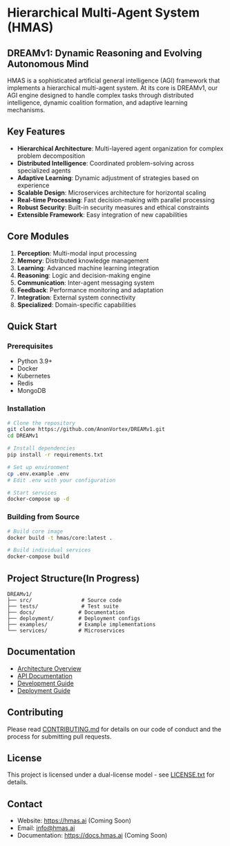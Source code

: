 # Hierarchical Multi-Agent System (HMAS)

## DREAMv1: Dynamic Reasoning and Evolving Autonomous Mind

HMAS is a sophisticated artificial general intelligence (AGI) framework that implements a hierarchical multi-agent system. At its core is DREAMv1, our AGI engine designed to handle complex tasks through distributed intelligence, dynamic coalition formation, and adaptive learning mechanisms.

## Key Features

- **Hierarchical Architecture**: Multi-layered agent organization for complex problem decomposition
- **Distributed Intelligence**: Coordinated problem-solving across specialized agents
- **Adaptive Learning**: Dynamic adjustment of strategies based on experience
- **Scalable Design**: Microservices architecture for horizontal scaling
- **Real-time Processing**: Fast decision-making with parallel processing
- **Robust Security**: Built-in security measures and ethical constraints
- **Extensible Framework**: Easy integration of new capabilities

## Core Modules

1. **Perception**: Multi-modal input processing
2. **Memory**: Distributed knowledge management
3. **Learning**: Advanced machine learning integration
4. **Reasoning**: Logic and decision-making engine
5. **Communication**: Inter-agent messaging system
6. **Feedback**: Performance monitoring and adaptation
7. **Integration**: External system connectivity
8. **Specialized**: Domain-specific capabilities

## Quick Start

### Prerequisites

- Python 3.9+
- Docker
- Kubernetes
- Redis
- MongoDB

### Installation

```bash
# Clone the repository
git clone https://github.com/AnonVortex/DREAMv1.git
cd DREAMv1

# Install dependencies
pip install -r requirements.txt

# Set up environment
cp .env.example .env
# Edit .env with your configuration

# Start services
docker-compose up -d
```

### Building from Source

```bash
# Build core image
docker build -t hmas/core:latest .

# Build individual services
docker-compose build
```

## Project Structure(In Progress)

```
DREAMv1/
├── src/                # Source code
├── tests/              # Test suite
├── docs/              # Documentation
├── deployment/        # Deployment configs
├── examples/          # Example implementations
└── services/          # Microservices
```

## Documentation

- [Architecture Overview](docs/Architecture.md)
- [API Documentation](docs/api.md)
- [Development Guide](docs/development.md)
- [Deployment Guide](docs/deployment.md)

## Contributing

Please read [CONTRIBUTING.md](CONTRIBUTING.md) for details on our code of conduct and the process for submitting pull requests.

## License

This project is licensed under a dual-license model - see [LICENSE.txt](docs/LICENSE.txt) for details.

## Contact

- Website: https://hmas.ai (Coming Soon)
- Email: info@hmas.ai
- Documentation: https://docs.hmas.ai (Coming Soon)
